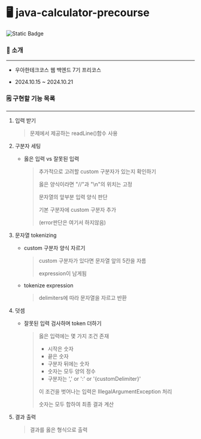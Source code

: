 # 🖥️ java-calculator-precourse

![Static Badge](https://img.shields.io/badge/woowa-1week-yellow)

### 👀 소개

<hr>

- 우아한테크코스 웹 백엔드 7기 프리코스

- 2024.10.15 ~ 2024.10.21

### 🗒️ 구현할 기능 목록

<hr>

1. 입력 받기
   > 문제에서 제공하는 readLine()함수 사용

2. 구분자 세팅
    - 옳은 입력 vs 잘못된 입력
      > 추가적으로 고려할 custom 구분자가 있는지 확인하기
      >
      > 옳은 양식이라면 "//"과 "\n"의 위치는 고정
      >
      > 문자열의 앞부분 입력 양식 판단
      >
      > 기본 구분자에 custom 구분자 추가
      >
      > (error판단은 여기서 하지않음)

3. 문자열 tokenizing
    - custom 구분자 양식 자르기
      > custom 구분자가 있다면 문자열 앞의 5칸을 자름
      >
      > expression이 남게됨
    - tokenize expression
      > delimiters에 따라 문자열을 자르고 반환

4. 덧셈
    - 잘못된 입력 검사하며 token 더하기
      > 옳은 입력에는 몇 가지 조건 존재
      >
      > - 시작은 숫자
      > - 끝은 숫자
      > - 구분자 뒤에는 숫자
      > - 숫자는 모두 양의 정수
      > - 구분자는 ',' or ':' or '{customDelimiter}'
      >
      > 이 조건을 벗어나는 입력은 IllegalArgumentException 처리
      >
      > 숫자는 모두 합하여 최종 결과 계산

5. 결과 출력
   > 결과를 옳은 형식으로 출력
   
